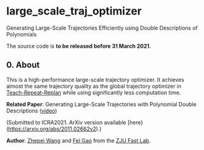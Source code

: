 # large_scale_traj_optimizer
Generating Large-Scale Trajectories Efficiently using Double Descriptions of Polynomials

The source code is __to be released before 31 March 2021.__

## 0. About
This is a high-performance large-scale trajectory optimizer. It achieves almost the same trajectory quality as the global trajectory optimizer in [Teach-Repeat-Replan](https://github.com/HKUST-Aerial-Robotics/Teach-Repeat-Replan) while using significantly less computation time.

__Related Paper__: Generating Large-Scale Trajectories with Polynomial Double Descriptions ([video](https://zhepeiwang.github.io/pubs/icra_2021_sub_largescale.mp4))

(Submitted to ICRA2021. ArXiv version available [here}(https://arxiv.org/abs/2011.02662v2).)

__Author__: [Zhepei Wang](https://zhepeiwang.github.io/) and [Fei Gao](https://ustfei.com/) from the [ZJU Fast Lab](http://zju-fast.com/).
